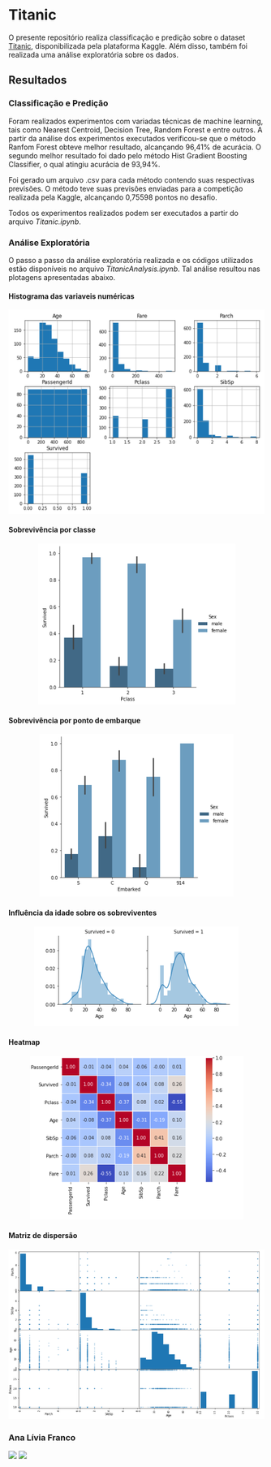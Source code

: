 # Titanic
O presente repositório realiza classificação e predição sobre o dataset [Titanic](https://www.kaggle.com/c/titanic), disponibilizada pela plataforma Kaggle.
Além disso, também foi realizada uma análise exploratória sobre os dados.

## Resultados

### Classificação e Predição
Foram realizados experimentos com variadas técnicas de machine learning, tais como Nearest Centroid, Decision Tree, Random Forest e entre outros.
A partir da análise dos experimentos executados verificou-se que o método Ranfom Forest obteve melhor resultado, alcançando 96,41% de acurácia.
O segundo melhor resultado foi dado pelo método Hist Gradient Boosting Classifier, o qual atingiu acurácia de 93,94%.

Foi gerado um arquivo .csv para cada método contendo suas respectivas previsões. O método teve suas previsões enviadas para a competição realizada pela Kaggle, alcançando 0,75598 pontos no desafio.

Todos os experimentos realizados podem ser executados a partir do arquivo *Titanic.ipynb*.

### Análise Exploratória
O passo a passo da análise exploratória realizada e os códigos utilizados estão disponíveis no arquivo *TitanicAnalysis.ipynb*. Tal análise resultou nas plotagens apresentadas abaixo.

#### Histograma das variaveis numéricas
<p align="center">
  <img src="/docs/Histogram.PNG" >
</p>

#### Sobrevivência por classe
<p align="center">
  <img src="/docs/Pclass.PNG" >
</p>

#### Sobrevivência por ponto de embarque
<p align="center">
  <img src="/docs/Embarked.PNG" >
</p>

#### Influência da idade sobre os sobreviventes
<p align="center">
  <img src="/docs/Age.PNG" >
</p>

#### Heatmap
<p align="center">
  <img src="/docs/Heatmap.PNG" >
</p>

#### Matriz de dispersão
<p align="center">
  <img src="/docs/Scatter_matrix.PNG" >
</p>


### Ana Lívia Franco
<a target="_blank" href="https://www.linkedin.com/in/analiviafr"><img src="https://img.shields.io/badge/-LinkedIn-0077B5?style=for-the-badge&logo=Linkedin&logoColor=white"></img></a> <a target="_blank" href="mailto:analiviafr@gmail.com"><img src="https://img.shields.io/badge/-Gmail-D14836?style=for-the-badge&logo=Gmail&logoColor=white"></img></a>
